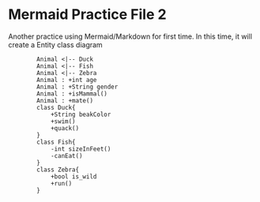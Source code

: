 # Mermaid Practice File 2

Another practice using Mermaid/Markdown for first time.
In this time, it will create a Entity class diagram

```classDiagram
        Animal <|-- Duck 
        Animal <|-- Fish
        Animal <|-- Zebra
        Animal : +int age
        Animal : +String gender
        Animal : +isMammal()
        Animal : +mate()
        class Duck{
            +String beakColor
            +swim()
            +quack()
        }
        class Fish{
            -int sizeInFeet()
            -canEat()
        }
        class Zebra{
            +bool is_wild
            +run()
        }
```